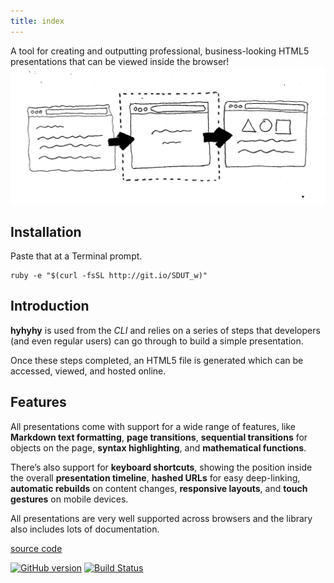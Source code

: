 ```yaml
---
title: index
---
```


<summary>A tool for creating and outputting professional, business-looking HTML5 presentations that can be viewed inside the browser!</summary>

<img src="browsers.jpeg" width="540px" alt="Browsers! Hyhyhy! Happy!" />

## Installation

Paste that at a Terminal prompt.

<pre><code class="language-ruby">ruby -e "$(curl -fsSL http://git.io/SDUT_w)"</code></pre>

## Introduction

__hyhyhy__ is used from the _CLI_ and relies on a series of steps that developers (and even regular users) can go through to build a simple presentation.

Once these steps completed, an HTML5 file is generated which can be accessed, viewed, and hosted online.

## Features

All presentations come with support for a wide range of features, like __Markdown text formatting__, __page transitions__, __sequential transitions__ for objects on the page, __syntax highlighting__, and __mathematical functions__.

There’s also support for __keyboard shortcuts__, showing the position inside the overall __presentation timeline__, __hashed URLs__ for easy deep-linking, __automatic rebuilds__ on content changes, __responsive layouts__, and __touch gestures__ on mobile devices.

All presentations are very well supported across browsers and the library also includes lots of documentation.

<a href="https://github.com/maciejczyzewski/hyhyhy" class="righttext" target="_blank">source code</a>

[![GitHub version](https://badge.fury.io/gh/maciejczyzewski%2Fhyhyhy.svg)](http://badge.fury.io/gh/maciejczyzewski%2Fhyhyhy)
[![Build Status](https://travis-ci.org/maciejczyzewski/hyhyhy.svg?branch=feature)](https://travis-ci.org/maciejczyzewski/hyhyhy)

